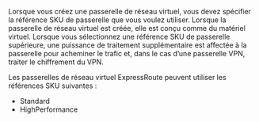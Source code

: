 Lorsque vous créez une passerelle de réseau virtuel, vous devez spécifier la référence SKU de passerelle que vous voulez utiliser. Lorsque la passerelle de réseau virtuel est créée, elle est conçu comme du matériel virtuel. Lorsque vous sélectionnez une référence SKU de passerelle supérieure, une puissance de traitement supplémentaire est affectée à la passerelle pour acheminer le trafic et, dans le cas d’une passerelle VPN, traiter le chiffrement du VPN.

Les passerelles de réseau virtuel ExpressRoute peuvent utiliser les références SKU suivantes :

- Standard
- HighPerformance

<!---HONumber=AcomDC_0921_2016-->